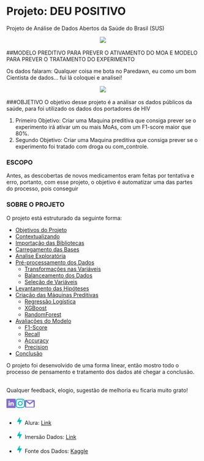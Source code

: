 # Projeto: DEU POSITIVO
Projeto de Análise de Dados Abertos da Saúde do Brasil (SUS)

<p align= "center">
<img src="https://github.com/JuniorTorresMTJ/temp/blob/main/image/DEU_POSITIVO.png" min-width="300px" max-width="200px" width="750px" >
</p>


##MODELO PREDITIVO PARA PREVER O ATIVAMENTO DO MOA E MODELO PARA PREVER O TRATAMENTO DO EXPERIMENTO

Os dados falaram: Qualquer coisa me bota no Paredawn, eu como um bom Cientista de dados... fui lá coloquei e analisei!
<p align= "center">
<img src="https://github.com/JuniorTorresMTJ/Projeto_MoA_no_Paredawn/blob/main/image/paredawn.gif" min-width="300px" max-width="200px" width="300px" >
</p>


###OBJETIVO
O objetivo desse projeto é a análisar os dados públicos da saúde, para foi utilizado os dados dos portadores de HIV

1. Primeiro Objetivo: Criar uma Maquina preditiva que consiga prever se o experimento irá ativar um ou mais MoAs, com um F1-score maior que 80%.
2. Segundo Objetivo: Criar uma Maquina preditiva que consiga prever se o experimento foi tratado com droga ou com_controle.


 ### **ESCOPO**
 
 
Antes, as descobertas de novos medicamentos eram feitas por tentativa e erro, portanto, com esse projeto, o objetivo é automatizar uma das partes do processo, pois conseguir

### **SOBRE O PROJETO**
<div align = "left">
O projeto está estruturado da seguinte forma:<br>

   * [Objetivos do Projeto](https://github.com/JuniorTorresMTJ/Projeto_MoA_no_Paredawn/blob/main/notebook/Projeto_Final_MoA_no_Paredawn.ipynb)
   * [Contextualizando](https://github.com/JuniorTorresMTJ/Projeto_MoA_no_Paredawn/blob/main/notebook/Projeto_Final_MoA_no_Paredawn.ipynb)
   * [Importação das Bibliotecas](https://github.com/JuniorTorresMTJ/Projeto_MoA_no_Paredawn/blob/main/notebook/Projeto_Final_MoA_no_Paredawn.ipynb)
   * [Carregamento das Bases](https://github.com/JuniorTorresMTJ/Projeto_MoA_no_Paredawn/blob/main/notebook/Projeto_Final_MoA_no_Paredawn.ipynb)
   * [Analise Exploratória](https://github.com/JuniorTorresMTJ/Projeto_MoA_no_Paredawn/blob/main/notebook/Projeto_Final_MoA_no_Paredawn.ipynb)
   * [Pré-processamento dos Dados](https://github.com/JuniorTorresMTJ/Projeto_MoA_no_Paredawn/blob/main/notebook/Projeto_Final_MoA_no_Paredawn.ipynb)
      * [Transformações nas Variáveis](https://github.com/JuniorTorresMTJ/Projeto_MoA_no_Paredawn/blob/main/notebook/Projeto_Final_MoA_no_Paredawn.ipynb)
      * [Balanceamento dos Dados](https://github.com/JuniorTorresMTJ/Projeto_MoA_no_Paredawn/blob/main/notebook/Projeto_Final_MoA_no_Paredawn.ipynb)
      * [Seleção de Variáveis](https://github.com/JuniorTorresMTJ/Projeto_MoA_no_Paredawn/blob/main/notebook/Projeto_Final_MoA_no_Paredawn.ipynb)
   * [Levantamento das Hipóteses](https://github.com/JuniorTorresMTJ/Projeto_MoA_no_Paredawn/blob/main/notebook/Projeto_Final_MoA_no_Paredawn.ipynb)
   * [Criação das Máquinas Preditivas](https://github.com/JuniorTorresMTJ/Projeto_MoA_no_Paredawn/blob/main/notebook/Projeto_Final_MoA_no_Paredawn.ipynb)
      * [Regressão Logística](https://github.com/JuniorTorresMTJ/Projeto_MoA_no_Paredawn/blob/main/notebook/Projeto_Final_MoA_no_Paredawn.ipynb)
      * [XGBoost](https://github.com/JuniorTorresMTJ/Projeto_MoA_no_Paredawn/blob/main/notebook/Projeto_Final_MoA_no_Paredawn.ipynb)
      * [RandomForest](https://github.com/JuniorTorresMTJ/Projeto_MoA_no_Paredawn/blob/main/notebook/Projeto_Final_MoA_no_Paredawn.ipynb)
   * [Avaliações do Modelo](https://github.com/JuniorTorresMTJ/Projeto_MoA_no_Paredawn/blob/main/notebook/Projeto_Final_MoA_no_Paredawn.ipynb)
      * [F1-Score](https://github.com/JuniorTorresMTJ/Projeto_MoA_no_Paredawn/blob/main/notebook/Projeto_Final_MoA_no_Paredawn.ipynb)
      * [Recall](https://github.com/JuniorTorresMTJ/Projeto_MoA_no_Paredawn/blob/main/notebook/Projeto_Final_MoA_no_Paredawn.ipynb)
      * [Accuracy](https://github.com/JuniorTorresMTJ/Projeto_MoA_no_Paredawn/blob/main/notebook/Projeto_Final_MoA_no_Paredawn.ipynb)
      * [Precision](https://github.com/JuniorTorresMTJ/Projeto_MoA_no_Paredawn/blob/main/notebook/Projeto_Final_MoA_no_Paredawn.ipynb)
   * [Conclusão](https://github.com/JuniorTorresMTJ/Projeto_MoA_no_Paredawn/blob/main/notebook/Projeto_Final_MoA_no_Paredawn.ipynb)
</div>
O projeto foi desenvolvido de uma forma linear, então mostro todo o processo de pensamento e tratamento dos dados até chegar a conclusão.<br>
<br>

<p align= "left">
Qualquer feedback, elogio, sugestão de melhoria eu ficaria muito grato!
</p>

<a  href="https://www.linkedin.com/in/marivaldotorres/">
    <img align="left"alt="Junior Torres | Linkedin" width="24px" src="https://github.com/JuniorTorresMTJ/JuniorTorresMTJ/blob/master/image/linkedin.svg" />
  </a>

  <a href="https://www.instagram.com/callmejuniorr/">
    <img align="left" alt="Junior Torres | Instagram" width="24px" src="https://github.com/JuniorTorresMTJ/JuniorTorresMTJ/blob/master/image/instagram.svg" />
  </a>
  <a href="mailto:juniortorres.mth@gmail.com">
    <img align="left" alt="Junior Torres | Gmail" width="26px" src="https://github.com/JuniorTorresMTJ/JuniorTorresMTJ/blob/master/image/gmail.svg" />
  </a>
<br><br>

 - <img width="20px" src="https://github.com/JuniorTorresMTJ/JuniorTorresMTJ/blob/master/image/flash.svg" /> Alura: [Link](https://www.alura.com.br/)

- <img width="20px" src="https://github.com/JuniorTorresMTJ/JuniorTorresMTJ/blob/master/image/flash.svg" />  Imersão Dados: [Link](https://www.alura.com.br/imersao-dados)

- <img width="20px" src="https://github.com/JuniorTorresMTJ/JuniorTorresMTJ/blob/master/image/flash.svg" /> Fonte dos Dados: [Kaggle](https://www.kaggle.com/c/lish-moa/overview/description)
